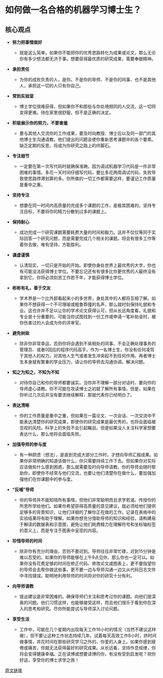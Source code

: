 # 如何做一名合格的机器学习博士生？

## 核心观点

- **努力把事情做好**

  - 就是这么简单。如果你不能把你的优秀思路转化为成果或论文，那么无论你有多少想法都无济于事。想要获得最优质的研究成果，需要奉献精神。

- **承担责任**

  - 为你的成败负责的人，是你。不是你的导师、不是你的同事、也不是其他人，承担这一切的人只有你自己。

- **常到实验室**

  - 博士学位很难获得，但如果你不和那些与你处境相同的人交流，这一切将变得更难。待在家里很舒服，但不是正确的决定。

- **积极展示你的努力，不要害羞**

  - 要与其他人交流你的工作成果，要及时向教授、博士后以及同一部门的其他博士生沟通请教。他们提出的问题会使你重新思考课题中的各个要素。缺乏定期的反思，将成为你研究之路上的绊脚石。

- **专注细节**

  - 一定要在第一次写代码时就确保准确，因为调试机器学习代码是一件非常困难的事情。多花一天时间仔细写代码，要比多花两周调试代码，失败导致使思路停滞划算的多。你所做的一切工作都需要这样，要谨记工作质量是重中之重。

- **坚持专注**

  - 想要在同一时间内高质量的完成多个课题的工作，是极其困难的。坚持专注目标，不要将你的精力分散到过多的课题上。

- **保持耐心**

  - 成功完成一个研究课题需要耗费大量的时间和毅力。这并不仅仅等同于实际回答一个研究问题，而是需要完成几个相关的课题。将会有很多工作等着你去做，唯有坚持，方能胜利。

- **谦虚谨慎**

  - 认清现实，一切只是开始的开始。即使你身处世界上最优秀的大学，你也有可能没法获得博士学位。不要忘记还有有很多比你更优秀的人最终没有拿到它。你将必须刻苦工作若干年，才能获得博士学位。

- **彬彬有礼，善于交友**

  - 学术界是一个比外部看起来小的多世界，身处其中的人都将互相了解。如果你不想获得一个不可理喻或粗鲁莽撞的名声，那么就时刻保持礼貌和专业。这也许并不足以让你的学术论文获得认可，但从长远角度看，礼貌和专业是十分重要的。可能当你试图找到一份工作或申请一笔补助金时，被你伤害过的人会成为你的评审官。

- **避免树敌**

  - 除非你非常幸运，否则你将会遇到不易相处的同事、不会正确处理事务的管理员、或者0回应的程序代码高手。作为一名博士生，你没有任何凌驾于其他人的权力，对其他人生气或者发生冲突起不到任何作用。再者博士生本身就有繁重的学业压力，请让你的导师去沟通协调，解决问题。

- **知之为知之，不知为不知**

  - 对待你自己和你的导师都要诚实。当你并不理解一部分对话时，要向你的导师虚心请教。你不可能在攻读博士之初就了解所有事情。但是，如果在你听过几次后并没有要求继续解释，那就代表你已经明白了。

- **表达清晰**

  - 你的工作质量是重中之重，但如果在一篇论文、一次会话、一次交流中不能表达清楚你的研究成果，即使你的研究成果是最优秀的，也将会面临被忽视的风险。科学上的失败不会引起瞩目。但是如果没人关注科学家想要表达什么，那么他将会面临失败。

- **加强导师的参与度**

  - 有一种顾虑（想法），是直到完成大部分工作时，才想向导师汇报成果。如果你非常明确的知道该做什么，你只需要持续工作下去。但如果你对实际应该做些什么感到困惑，那么就需要及时向导师请教。你的导师会随时帮助你，即使你不经常与他们交流，也要让他们清楚你在做什么，要加强加强他们在你课题中的参与度。

- **“反哺”导师**

  - 你的导师并不能知晓所有事情，但他们非常聪明而且求学若渴。传授你的所思所学给他们。如果你希望获得高质量的意见建议，就必须给他们提供足够多的背景知识，让他们详细的了解你正在做的工作。记录在表格中的实验结果将有助于理解。如果你想充分借助导师的知识和经验，请构建易于解读的数据表和示意图，避免让他们耗费精力在理解符号和坐标轴标签的意义上，而是专注于图表中呈现的内容。

- **珍惜导师的时间**

  - 除非你有充分的理由，否则不要迟到。导师往往非常忙碌，迟到15分钟是难以忍受的。如果你的导师能够在上午9点见你，那么你也一定可以。如果你没有花费足够的时间在修正代码、修改论文或图表上，更不要指望你的导师会去帮你做这些事。更不要一边与导师沟通一边又从代码日志文件中寻找错误。聪明地利用导师的时间将对你的研究十分有利。

- **向导师请教**

  - 提出建议是非常困难的。确保导师们关注和思考过你的课题。向他们提深奥的问题。他们习惯这样，也能够接受这样，而且他们很乐于看到你在深入的思考和研究。尽你所能尝试与导师深入讨论问题。

- **享受生活**

  - 工作中，可能在几个星期内出现每天工作16小时的情况（当然不建议这样做），但不要让这种工作状态持续几年。试着每天高效工作8小时，挤时间做事情，并花时间在那些研究学习之外的、你爱的人身上。如果你感到疲倦或痛苦，你就无法获得最好的研究成果。从长远看，坚持作息规律，你将会变得健康幸福。正在读博或想要读博的你，有没有受到启发呢？祝你好运，享受你的博士求学之旅！

  

[原文链接](https://medium.com/@krzysztofgeras/a-personal-advice-on-how-to-be-a-successful-phd-student-in-machine-learning-279284e283c8
)